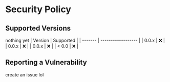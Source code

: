 # Security Policy

## Supported Versions

nothing yet
| Version | Supported          |
| ------- | ------------------ |
| 0.0.x   | :x:                |
| 0.0.x   | :x:                |
| 0.0.x   | :x:                |
| < 0.0   | :x:                |

## Reporting a Vulnerability

create an issue lol
